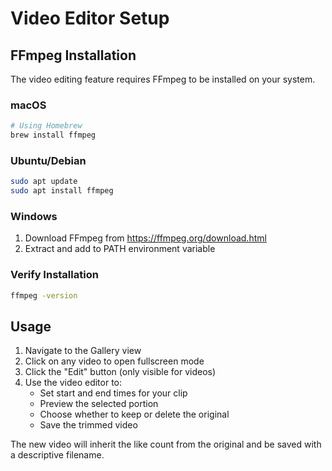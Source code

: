 # Video Editor Setup

## FFmpeg Installation

The video editing feature requires FFmpeg to be installed on your system.

### macOS
```bash
# Using Homebrew
brew install ffmpeg
```

### Ubuntu/Debian
```bash
sudo apt update
sudo apt install ffmpeg
```

### Windows
1. Download FFmpeg from https://ffmpeg.org/download.html
2. Extract and add to PATH environment variable

### Verify Installation
```bash
ffmpeg -version
```

## Usage

1. Navigate to the Gallery view
2. Click on any video to open fullscreen mode
3. Click the "Edit" button (only visible for videos)
4. Use the video editor to:
   - Set start and end times for your clip
   - Preview the selected portion
   - Choose whether to keep or delete the original
   - Save the trimmed video

The new video will inherit the like count from the original and be saved with a descriptive filename.

